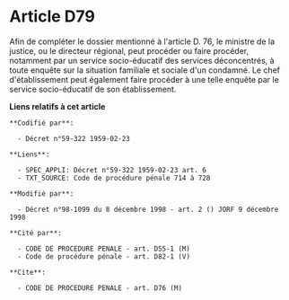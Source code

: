 # Article D79

Afin de compléter le dossier mentionné à l'article D. 76, le ministre de la justice, ou le directeur régional, peut procéder
ou faire procéder, notamment par un service socio-éducatif des services déconcentrés, à toute enquête sur la situation
familiale et sociale d'un condamné. Le chef d'établissement peut également faire procéder à une telle enquête par le service
socio-éducatif de son établissement.

**Liens relatifs à cet article**

	**Codifié par**:

	  - Décret n°59-322 1959-02-23

	**Liens**:

	  - SPEC_APPLI: Décret n°59-322 1959-02-23 art. 6
	  - TXT_SOURCE: Code de procédure pénale 714 à 728

	**Modifié par**:

	  - Décret n°98-1099 du 8 décembre 1998 - art. 2 () JORF 9 décembre 1998

	**Cité par**:

	  - CODE DE PROCEDURE PENALE - art. D55-1 (M)
	  - Code de procédure pénale - art. D82-1 (V)

	**Cite**:

	  - CODE DE PROCEDURE PENALE - art. D76 (M)
